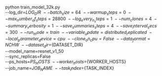python train_model_32k.py \
--log_dir=${LOG_DIR} \
--batch_size=64 \
--warmup_steps=0 \
--max_number_of_steps=28800 \
--log_every_n_steps=1 \
--num_clones=4 \
--summary_verbosity=1 \
--save_summaries_steps=4 \
--save_interval_secs=300 \
--run_mode=train \
--variable_update=distributed_replicated \
--local_parameter_device=cpu \
--clone_on_cpu=False \
--data_format=NCHW \
--dataset_dir=${DATASET_DIR} \
--model_name=resnet_v1_50 \
--sync_replicas=False \
--ps_hosts=${PS_HOSTS} \
--worker_hosts=${WORKER_HOSTS} \
--job_name=${JOB_NAME} \
--task_index=${TASK_INDEX}
